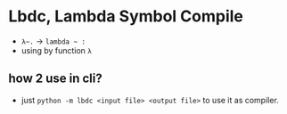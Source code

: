 # Lbdc, Lambda Symbol Compile 
 - `λ~.` -> `lambda ~ : `
 - using by function `λ`

## how 2 use in cli?

 - just `python -m lbdc <input file> <output file>` to use it as compiler.
